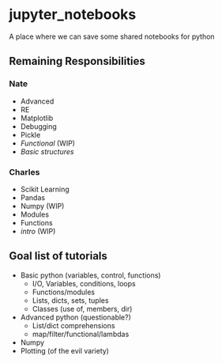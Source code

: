 # jupyter_notebooks
A place where we can save some shared notebooks for python

## Remaining Responsibilities

### Nate
* Advanced
* RE
* Matplotlib
* Debugging
* Pickle
* _Functional_ (WIP)
* _Basic structures_

### Charles
* Scikit Learning
* Pandas
* Numpy (WIP)
* Modules
* Functions
* _intro_ (WIP)

## Goal list of tutorials

* Basic python (variables, control, functions)
  * I/O, Variables, conditions, loops
  * Functions/modules
  * Lists, dicts, sets, tuples
  * Classes (use of, members, dir)
* Advanced python (questionable?)
  * List/dict comprehensions
  * map/filter/functional/lambdas
* Numpy
* Plotting (of the evil variety)
